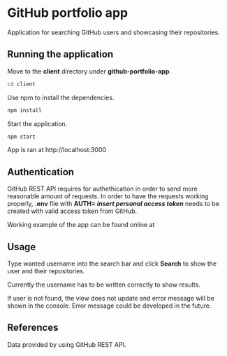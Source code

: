 # GitHub portfolio app

Application for searching GitHub users and showcasing their repositories.

## Running the application

Move to the **client** directory under **github-portfolio-app**.

```bash
cd client
```

Use npm to install the dependencies.

```bash
npm install
```

Start the application.

```bash
npm start
```

App is ran at http://localhost:3000

## Authentication

GitHub REST API requires for authethication in order to send more reasonable amount of requests. In order to have the requests working properly, **.env** file with **AUTH= _insert personal access token_** needs to be created with valid access token from GitHub.

Working example of the app can be found online at 

## Usage

Type wanted username into the search bar and click **Search** to show the user and their repositories.

Currently the username has to be written correctly to show results.

If user is not found, the view does not update and error message will be shown in the console. Error message could be developed in the future.

## References

Data provided by using GitHub REST API.

